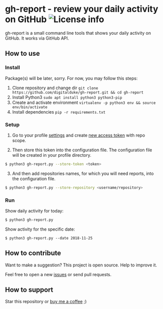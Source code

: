 gh-report - review your daily activity on GitHub 
![License info](https://img.shields.io/github/license/mashape/apistatus.svg?style=flat-square)
================================================

gh-report is a small command line tools that shows your daily activity on GitHub. It works via GitHub API.

## How to use

### Install

Package(s) will be later, sorry. For now, you may follow this steps:
1. Clone repository and change dir `git clone https://github.com/digitalduke/gh-report.git && cd gh-report`
1. Install Python3 `sudo apt install python3 python3-pip`
1. Create and activate environment `virtualenv -p python3 env && source env/bin/activate`
1. Install dependencies `pip -r requirements.txt`

### Setup
1. Go to your profile [settings](https://github.com/settings/tokens) and create [new access token](https://github.com/settings/tokens/new) with repo scope.

2. Then store this token into the configuration file. The configuration file will be created in your profile directory.
```bash
$ python3 gh-report.py --store-token <token>
```

3. And then add repositories names, for which you will need reports, into the configuration file.
```bash
$ python3 gh-report.py --store-repository <username/repository>
```

### Run
Show daily activity for today:
```bash
$ python3 gh-report.py
```

Show activity for the specific date:
```
$ python3 gh-report.py --date 2018-11-25
```

## How to contribute
Want to make a suggestion? This project is open source. Help to improve it.

Feel free to open a new [issues](https://github.com/digitalduke/gh-report/issues/) or send pull requests.

## How to support
Star this repository or [buy me a coffee](https://www.buymeacoffee.com/digitalduke) ;)
